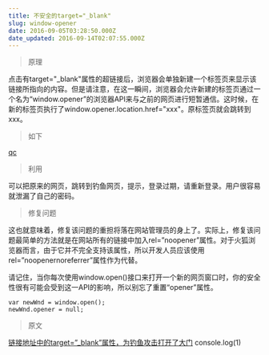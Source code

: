 ```yaml
---
title: 不安全的target="_blank"
slug: window-opener
date: 2016-09-05T03:28:50.000Z
date_updated: 2016-09-14T02:07:55.000Z
---
```


> 原理

点击有target="_blank"属性的超链接后，浏览器会单独新建一个标签页来显示该链接所指向的内容。但是请注意，在这一瞬间，浏览器会允许新建的标签页通过一个名为“window.opener”的浏览器API来与之前的网页进行短暂通信。这时候，在新的标签页执行了window.opener.location.href="xxx"。原标签页就会跳转到xxx。

> 如下

[qc](http://www.dadigua.win:8080/qc.html)

> 利用

可以把原来的网页，跳转到钓鱼网页，提示，登录过期，请重新登录。用户很容易就泄漏了自己的密码。

> 修复问题

这也就意味着，修复该问题的重担将落在网站管理员的身上了。实际上，修复该问题最简单的方法就是在网站所有的链接中加入rel=”noopener”属性。对于火狐浏览器而言，由于它并不完全支持该属性，所以开发人员应该使用rel=”noopenernoreferrer”属性作为代替。

请记住，当你每次使用window.open()接口来打开一个新的网页窗口时，你的安全性很有可能会受到这一API的影响，所以别忘了重置“opener”属性。

    var newWnd = window.open();
    newWnd.opener = null;
    

> 原文

[链接地址中的target=”_blank”属性，为钓鱼攻击打开了大门](http://www.freebuf.com/vuls/113634.html)
console.log(1)
